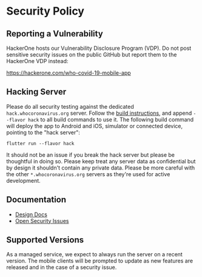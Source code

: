 # Security Policy

## Reporting a Vulnerability

HackerOne hosts our Vulnerability Disclosure Program (VDP). Do not post sensitive
security issues on the public GitHub but report them to the HackerOne VDP instead:

https://hackerone.com/who-covid-19-mobile-app

## Hacking Server

Please do all security testing against the dedicated `hack.whocoronavirus.org` server.
Follow the [build instructions](https://github.com/WorldHealthOrganization/app/blob/master/client/README.md),
and append `--flavor hack` to all build commands to use it. The following build
command will deploy the app to Android and iOS, simulator or connected device,
pointing to the "hack server":

```
flutter run --flavor hack
```

It should not be an issue if you break the hack server but please be thoughtful in doing
so. Please keep treat any server data as confidential but by design it shouldn't contain
any private data. Please be more careful with the other `*.whocoronavirus.org` servers
as they're used for active development.

## Documentation

- [Design Docs](https://github.com/WorldHealthOrganization/app/blob/master/docs/devdesign/README.md)
- [Open Security Issues](https://github.com/WorldHealthOrganization/app/issues?q=is%3Aissue+is%3Aopen+label%3Asecurity)

## Supported Versions

As a managed service, we expect to always run the server on a recent version.
The mobile clients will be prompted to update as new features are released and
in the case of a security issue.
